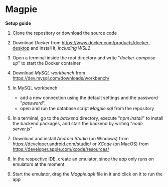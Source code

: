 # Magpie

**Setup guide**

1. Clone the repository or download the source code

2. Download *Docker* from https://www.docker.com/products/docker-desktop and install it, *including WSL2*

3. Open a terminal inside the root directory and write "*docker-compose up*" to start the Docker container

4. Download *MySQL workbench* from https://dev.mysql.com/downloads/workbench/ 

5. In MySQL workbench:
   - add a new connection using the default settings and the password "*password*",
   - open and run the database script *Magpie.sql* from the repository

6. In a terminal, go to the *backend* directory, execute "*npm install*" to install the backend packages, and start the backend by writing “*node server.js*”

7. Download and install *Android Studio* (on Windows) from https://developer.android.com/studio/ or *XCode* (on MacOS) from https://developer.apple.com/xcode/resources/

8. In the respective IDE, create an emulator, since the app only runs on emulators at the moment

9. Start the emulator, drag the *Magpie.apk* file in it and click on it to run the app
